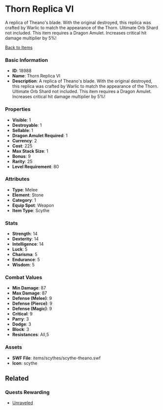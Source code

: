 # Thorn Replica VI

A replica of Theano's blade. With the original destroyed, this replica was crafted by Warlic to match the appearance of the Thorn. Ultimate Orb Shard not included. This item requires a Dragon Amulet.  Increases critical hit damage multiplier by 5%!

[Back to Items](../items.md)

### Basic Information

- **ID**: 18988
- **Name**: Thorn Replica VI
- **Description**: A replica of Theano&#039;s blade. With the original destroyed, this replica was crafted by Warlic to match the appearance of the Thorn. Ultimate Orb Shard not included. This item requires a Dragon Amulet.  Increases critical hit damage multiplier by 5%!

### Properties

- **Visible**: 1
- **Destroyable**: 1
- **Sellable**: 1
- **Dragon Amulet Required**: 1
- **Currency**: 2
- **Cost**: 225
- **Max Stack Size**: 1
- **Bonus**: 9
- **Rarity**: 25
- **Level Requirement**: 80

### Attributes

- **Type**: Melee
- **Element**: Stone
- **Category**: 1
- **Equip Spot**: Weapon
- **Item Type**: Scythe

### Stats

- **Strength**: 14
- **Dexterity**: 14
- **Intelligence**: 14
- **Luck**: 5
- **Charisma**: 5
- **Endurance**: 5
- **Wisdom**: 5

### Combat Values

- **Min Damage**: 87
- **Max Damage**: 87
- **Defense (Melee)**: 9
- **Defense (Pierce)**: 9
- **Defense (Magic)**: 9
- **Critical**: 9
- **Parry**: 3
- **Dodge**: 3
- **Block**: 3
- **Resistances**: All,5

### Assets

- **SWF File**: items/scythes/scythe-theano.swf
- **Icon**: scythe

## Related

### Quests Rewarding

- [Unraveled](../quests/1645-unraveled.md)

